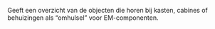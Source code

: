 Geeft een overzicht van de objecten die horen bij kasten, cabines of behuizingen als “omhulsel” voor EM-componenten.
